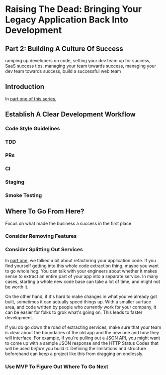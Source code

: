 # Raising The Dead: Bringing Your Legacy Application Back Into Development
## Part 2: Building A Culture Of Success

ramping up developers on code, setting your dev team up for success, SaaS success tips, managing your team towards success, managing your dev team towards success, build a successful web team

## Introduction

In [part one of this series](),



## Establish A Clear Development Workflow

### Code Style Guidelines

### TDD

### PRs

### CI

### Staging

### Smoke Testing



## Where To Go From Here?

Focus on what made the business a success in the first place

### Consider Removing Features

### Consider Splitting Out Services

In [part one](), we talked a bit about refactoring your application code. If you find yourself getting into this whole code extraction thing, maybe you want to go whole hog. You can talk with your engineers about whether it makes sense to extract an entire part of your app into a separate service. In many cases, starting a whole new code base can take a lot of time, and might not be worth it.

On the other hand, if it's hard to make changes in what you've already got built, sometimes it can actually speed things up. With a smaller surface area, and code written by people who _currently_ work for your company, it can be easier for folks to grok what's going on. This leads to faster development.

If you do go down the road of extracting services, make sure that your team is clear about the boundaries of the old app and the new one and how they will interface. For example, if you're pulling out a [JSON API](http://fluxusfrequency.github.io/blog/2015/03/01/serving-custom-json-from-your-rails-api-with-activemodel-serializers/), you might want to come up with a sample JSON response and the HTTP Status Codes that will be used _before_ you build it. Defining the limitations and structure beforehand can keep a project like this from dragging on endlessly.


### Use MVP To Figure Out Where To Go Next


